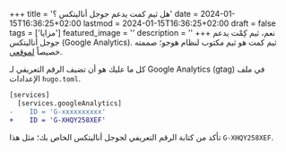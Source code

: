 +++
title = 'هل ثيم كمت يدعم جوجل أناليتكس ؟'
date = 2024-01-15T16:36:25+02:00
lastmod = 2024-01-15T16:36:25+02:00
draft = false
tags = ['مزايا']
featured_image = ''
description = ''
+++
نعم، ثيم كِمْت يدعم جوجل أناليتكس (Google Analytics). ثيم كمت هو ثيم مكتوب لنظام هوجو؛ صممته خصيصاً [لموقعي](https://abanoubhanna.com).

كل ما عليك هو أن تضيف الرقم التعريفي لـ Google Analytics (gtag) في ملف الإعدادات `hugo.toml`.

```diff
[services]
  [services.googleAnalytics]
-    ID = 'G-xxxxxxxxxx'
+    ID = 'G-XHQY258XEF'
```

تأكد من كتابة الرقم التعريفي لجوجل أناليتكس الخاص بك؛ مثل هذا `G-XHQY258XEF`.

